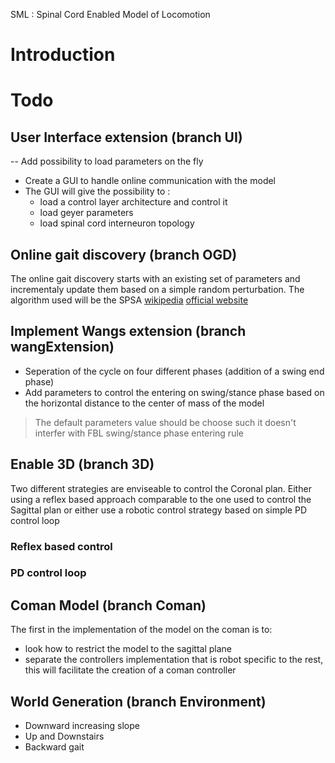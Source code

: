 SML : Spinal Cord Enabled Model of Locomotion

Introduction
============

Todo
====

User Interface extension (branch UI)
------------

-- Add possibility to load parameters on the fly
- Create a GUI to handle online communication with the model
- The GUI will give the possibility to :
	- load a control layer architecture and control it
	- load geyer parameters
	- load spinal cord interneuron topology

Online gait discovery (branch OGD)
------------
The online gait discovery starts with an existing set of parameters
and incrementaly update them based on a simple random perturbation.
The algorithm used will be the SPSA [wikipedia](http://en.wikipedia.org/wiki/Simultaneous_perturbation_stochastic_approximation)
[official website](http://www.jhuapl.edu/SPSA/)


Implement Wangs extension (branch wangExtension)
------------

- Seperation of the cycle on four different phases (addition of a swing end phase)
- Add parameters to control the entering on swing/stance phase based on the horizontal distance to the center of mass of the model
> The default parameters value should be 
> choose such it doesn't interfer with FBL 
> swing/stance phase entering rule

Enable 3D (branch 3D)
-------------
Two different strategies are enviseable to control the Coronal plan. Either using a reflex based approach comparable 
to the one used to control the Sagittal plan or either use a robotic control strategy based on simple PD control loop

### Reflex based control
### PD control loop

Coman Model (branch Coman)
-------------
The first in the implementation of the model on the coman is to:
- look how to restrict the model to the sagittal plane
- separate the controllers implementation that is robot specific to the rest, this will facilitate the creation of a coman controller


World Generation (branch Environment)
----------------
- Downward increasing slope
- Up and Downstairs
- Backward gait
